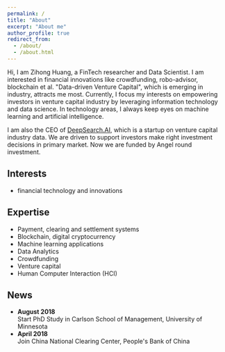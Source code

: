 ```yaml
---
permalink: /
title: "About"
excerpt: "About me"
author_profile: true
redirect_from: 
  - /about/
  - /about.html
---
```


Hi, I am Zihong Huang, a FinTech researcher and Data Scientist. I am interested in financial innovations like crowdfunding, robo-advisor, blockchain et al. 
"Data-driven Venture Capital", which is emerging in industry, attracts me most. Currently, I focus my interests on empowering investors in venture capital industry by leveraging information technology and data science.
In technology areas, I always keep eyes on machine learning and artificial intelligence.

I am also the CEO of [DeepSearch.AI](http://www.deepsearchai.com/), which is a startup on venture capital industry data. We are driven to support investors make right investment decisions in primary market. Now we are funded by Angel round investment.

## Interests
* financial technology and innovations

## Expertise
* Payment, clearing and settlement systems
* Blockchain, digital cryptocurrency
* Machine learning applications
* Data Analytics
* Crowdfunding
* Venture capital
* Human Computer Interaction (HCI)

## News
* **August 2018** 
    <br> Start PhD Study in Carlson School of Management, University of Minnesota
* **April 2018** 
    <br> Join China National Clearing Center, People's Bank of China
  
  